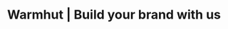 ---
layout: page
title: Warmhut | Build your brand with us
description: 'We are web and marketing experts. We believe in your creativity and resolve to make a difference. We have developed a set of solutions that will help you transform your ideas to profitability.'
keywords: 'Warmhut, business, start website, brand, social media, enable enterpreneur, promote business, awareness, warmhutgroup, technology'
---